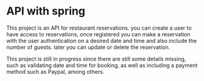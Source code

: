 
# API with spring

This project is an API for restaurant reservations. you can create a user to have access to reservations, once registered you can make a reservation with the user authentication on a desired date and time and also include the number of guests. later you can update or delete the reservation.

This project is still in progress since there are still some details missing, such as validating date and time for booking, as well as including a payment method such as Paypal, among others.
